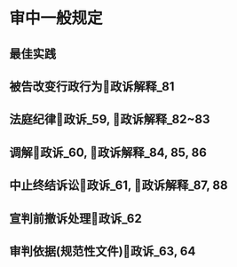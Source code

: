 # 审中一般规定
## 最佳实践
## 被告改变行政行为🚪政诉解释_81
## 法庭纪律🚪政诉_59, 🚪政诉解释_82~83
## 调解🚪政诉_60, 🚪政诉解释_84, 85, 86
## 中止终结诉讼🚪政诉_61, 🚪政诉解释_87, 88
## 宣判前撤诉处理🚪政诉_62
## 审判依据(规范性文件)🚪政诉_63, 64
